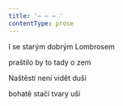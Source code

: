 ```yaml
---
title: '– – – '
contentType: prose
---
```


I se starým dobrým Lombrosem

praštilo by to tady o zem

Naštěstí není vidět duši

bohatě stačí tvary uší

